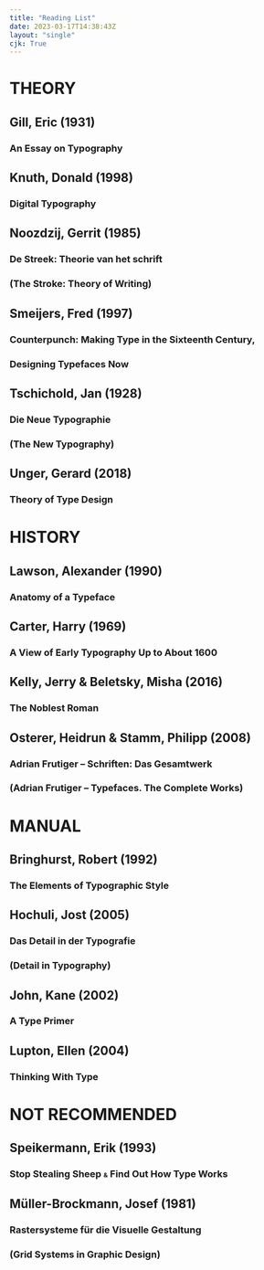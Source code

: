 ```yaml
---
title: "Reading List"
date: 2023-03-17T14:38:43Z
layout: "single"
cjk: True
---
```


# THEORY

## Gill, Eric (1931)
### An Essay on Typography
<!-- 本文写于机械排字机成为主流、工业化印刷即将彻底取代手工业的时代，主要论点为这两者无法分出优劣，但也无法相互兼容，只能作为相互独立的两个行业存在。文中的许多论点不仅限于字体排印，且时至今日也不过时。全文语句较为冗长，文法老旧，阅读略吃力。于 1931 年和 1936 年出版的第一、二版均使用作者本人设计的 Joanna。 -->

## Knuth, Donald (1998)
### Digital Typography
<!-- TeX 和 METAFONT 作者本人的文集，侧重这两个系统的早期开发过程和发展。涉及大量数学与编程，部分内容与字体排印应用没有直接联系。封面使用 Adobe Garamond，正文基本均使用作者利用 METAFONT 基于 Monotype Modern Extended 设计的 Computer Modern，及其众多变体。 -->

## Noozdzij, Gerrit (1985)
### De Streek: Theorie van het schrift
### <span style="font-style: normal">(</span>The Stroke: Theory of Writing<span style="font-style: normal">)</span>

## Smeijers, Fred (1997)
### Counterpunch: Making Type in the Sixteenth Century,
### Designing Typefaces Now

## Tschichold, Jan (1928)
### Die Neue Typographie
### <span style="font-style: normal">(</span>The New Typography<span style="font-style: normal">)</span>

## Unger, Gerard (2018)
### Theory of Type Design

# HISTORY

## Lawson, Alexander (1990)
### Anatomy of a Typeface
<!-- 挑选了一些较经典和在 20 世纪较流行的字体和字体类别，对其设计者和历史渊源进行概述。本书出版于 1990 年，因此未能囊括这些字体的许多数字化版本。封面使用 Castellar，正文使用 Galliard。 -->

## Carter, Harry (1969)
### A View of Early Typography Up to About 1600

## Kelly, Jerry & Beletsky, Misha (2016)
### The Noblest Roman
<!-- 详细介绍 Bruce Rogers 设计的 Centaur。援引大量关于 Bruce Rogers 的资料，且附有本字体的所有版本的图例，更是包括一张由原版活字直接印刷的样本。正文和注释使用两种不同的 Centuar，分别出自 Jerry Kelly 和大曲都市，两者似乎都未公开发售。标题使用 Monotype Centaur。 -->

## Osterer, Heidrun & Stamm, Philipp (2008)
### Adrian Frutiger – Schriften: Das Gesamtwerk
### <span style="font-style: normal">(</span>Adrian Frutiger – Typefaces. The Complete Works<span style="font-style: normal">)</span>

# MANUAL

## Bringhurst, Robert (1992)
### The Elements of Typographic Style
<!-- 涵盖对字体排印发展史的概述，详细的排版样式指南和对许多经典字体的介绍。内容详尽，排版精致，文风诙谐，非常推荐阅读。作者对字体选择的观点比较保守。本书最新的主要修订版出版于 2012 年，但仍未给电脑桌面或网页排版安排篇幅。封面使用 Arno Pro，正文使用 Minion 作为主要衬线体，Scala Sans 作为无衬线体。 -->

## Hochuli, Jost (2005)
### Das Detail in der Typografie
### <span style="font-style: normal">(</span>Detail in Typography<span style="font-style: normal">)</span>
<!-- 讲解许多微观字体排印中常用的做法，附有图例，内容较少但非常详实。图例与相应文字分离的情况严重，阅读体验受此影响。封面和副标题使用 Futura，正文使用 Minion。 -->

## John, Kane (2002)
### A Type Primer
<!-- 在字体排印方面比较全面的指南，亦有涉及网格系统，适合入门。本文可大致视作添加图例、降低信息密度、增加关于平面设计的内容，且更顺应时代潮流的 Bringhurst。全文使用 Azkidenz-Grotesk。 -->

## Lupton, Ellen (2004)
### Thinking With Type
<!-- 同样适合入门，比 A Type Primer 简洁、现代。全文使用 Scala。 -->

# NOT RECOMMENDED

## Speikermann, Erik (1993)
### Stop Stealing Sheep <span style="font-variant-caps: all-small-caps">&</span> Find Out How Type Works
<!-- 非常不推荐。作者知识面的深度和广度无可指摘，但本书正文排版风格几乎可用杀马特来形容，思维也过于跳脱，阅读体验极差。 -->
## Müller-Brockmann, Josef (1981)
### Rastersysteme für die Visuelle Gestaltung
### <span style="font-style: normal">(</span>Grid Systems in Graphic Design<span style="font-style: normal">)</span>
<!-- 被誉为网格系统经典著作，但内容已经完全过时。全文使用 Helvetica。 -->